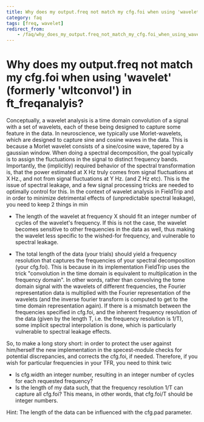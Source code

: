 ```yaml
---
title: Why does my output.freq not match my cfg.foi when using 'wavelet' (formerly 'wltconvol') in ft_freqanalyis?
category: faq
tags: [freq, wavelet]
redirect_from:
    - /faq/why_does_my_output.freq_not_match_my_cfg.foi_when_using_wavelet_formerly_wltconvol_in_ft_freqanalysis/
---
```


# Why does my output.freq not match my cfg.foi when using 'wavelet' (formerly 'wltconvol') in ft_freqanalyis?

Conceptually, a wavelet analysis is a time domain convolution of a signal with a set of wavelets, each of these being designed to capture some feature in the data. In neuroscience, we typically use Morlet-wavelets, which are designed to capture sine and cosine waves in the data. This is because a Morlet wavelet consists of a sine/cosine wave, tapered by a gaussian window. When doing a spectral decomposition, the goal typically is to assign the fluctuations in the signal to distinct frequency bands. Importantly, the (implicitly) required behavior of the spectral transformation is, that the power estimated at X Hz truly comes from signal fluctuations at X Hz., and not from signal fluctuations at Y Hz. (and Z Hz etc). This is the issue of spectral leakage, and a few signal processing tricks are needed to optimally control for this.
In the context of wavelet analysis in FieldTrip and in order to minimize detrimental effects of (unpredictable spectral leakage), you need to keep 2 things in min

- The length of the wavelet at frequency X should fit an integer number of cycles of the wavelet's frequency. If this is not the case, the wavelet becomes sensitive to other frequencies in the data as well, thus making the wavelet less specific to the wished-for frequency, and vulnerable to spectral leakage.

- The total length of the data (your trials) should yield a frequency resolution that captures the frequencies of your spectral decomposition (your cfg.foi). This is because in its implementation FieldTrip uses the trick "convolution in the time domain is equivalent to multiplication in the frequency domain". In other words, rather than convolving the tome domain signal with the wavelets of different frequencies, the Fourier representation data is multiplied with the Fourier representation of the wavelets (and the inverse fourier transform is computed to get to the time domain representation again). If there is a mismatch between the frequencies specified in cfg.foi, and the inherent frequency resolution of the data (given by the length T, i.e. the frequency resolution is 1/T), some implicit spectral interpolation is done, which is particularly vulnerable to spectral leakage effects.

So, to make a long story short: in order to protect the user against him/herself the new implementation in the specest-module checks for potential discrepancies, and corrects the cfg.foi, if needed. Therefore, if you wish for particular frequencies in your TFR, you need to think twic

- Is cfg.width an integer number, resulting in an integer number of cycles for each requested frequency?
- Is the length of my data such, that the frequency resolution 1/T can capture all cfg.foi? This means, in other words, that cfg.foi/T should be integer numbers.

Hint: The length of the data can be influenced with the cfg.pad parameter.
